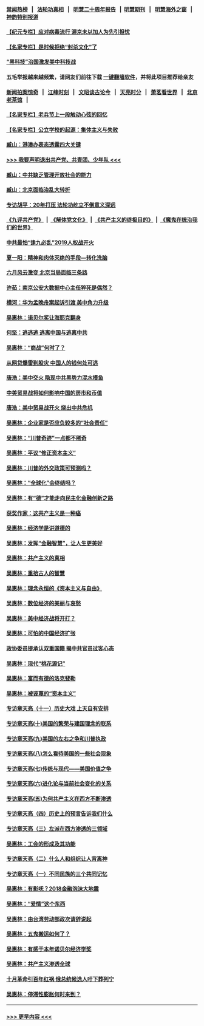 #### [禁闻热榜](热点新闻.md?=0)  &nbsp;&nbsp;|&nbsp;&nbsp; [法轮功真相](https://github.com/gfw-breaker/truth/blob/master/README.md?=0) &nbsp;&nbsp;|&nbsp;&nbsp; [明慧二十周年报告](https://github.com/gfw-breaker/mh-reports/blob/master/README.md?=0) &nbsp;&nbsp;|&nbsp;&nbsp;[明慧期刊](https://github.com/gfw-breaker/mh-qikan) &nbsp;&nbsp;|&nbsp;&nbsp; [明慧海外之窗](https://github.com/gfw-breaker/mh-news/blob/master/README.md?=0) &nbsp;&nbsp;|&nbsp;&nbsp; [神韵特别报道](https://github.com/gfw-breaker/mh-news/blob/master/shenyun.md?=0)
#### [【纪元专栏】应对病毒流行 渥京未以加人为先引担忧](../pages/nsc423/n11875714.md?t=03101502) 
#### [【名家专栏】是时候拒绝“封杀文化”了](../pages/nsc423/n11814093.md?t=03101502) 
#### [“黑科技”治国激发美中科技战](../pages/nsc423/n11638056.md?t=03101502) 
#### 五毛举报越来越频繁，请网友们前往下载 [一键翻墙软件](https://github.com/gfw-breaker/ssr-accounts)，并将此项目推荐给亲友
#### [新闻拍案惊奇](https://github.com/gfw-breaker/banned-news/blob/master/pages/link4.md) &nbsp;&nbsp;|&nbsp;&nbsp; [江峰时刻](https://github.com/gfw-breaker/banned-news/blob/master/pages/link4.md) &nbsp;&nbsp;|&nbsp;&nbsp; [文昭谈古论今](https://github.com/gfw-breaker/banned-news/blob/master/pages/link4.md) &nbsp;&nbsp;|&nbsp;&nbsp; [天亮时分](https://github.com/gfw-breaker/banned-news/blob/master/pages/link4.md) &nbsp;&nbsp;|&nbsp;&nbsp; [萧茗看世界](https://github.com/gfw-breaker/banned-news/blob/master/pages/link4.md) &nbsp;&nbsp;|&nbsp;&nbsp; [北京老茶馆](https://github.com/gfw-breaker/banned-news/blob/master/pages/link4.md) &nbsp;&nbsp;|&nbsp;&nbsp; 
#### [【名家专栏】老兵节上一段触动心弦的回忆](../pages/nsc423/n11646016.md?t=03101502) 
#### [【名家专栏】公立学校的起源：集体主义与失败](../pages/nsc423/n11601833.md?t=03101502) 
#### [臧山：港澳办表态透露四大关键](../pages/nsc423/n11421628.md?t=03101502) 
#### [>>> 我要声明退出共产党、共青团、少年队 <<<](https://github.com/begood0513/goodnews/blob/master/quit/letter.md) 
#### [臧山：中共缺乏管理开放社会的能力](../pages/nsc423/n11407457.md?t=03101502) 
#### [臧山：北京面临治乱大转折](../pages/nsc423/n11406895.md?t=03101502) 
#### [专访胡平：20年打压 法轮功屹立不倒意义深远](../pages/nsc423/n11398800.md?t=03101502) 
#### [《九评共产党》](https://github.com/begood0513/9ping.md/blob/master/README.md) &nbsp;|&nbsp; [《解体党文化》](../../../../jtdwh.md/blob/master/README.md)  &nbsp;|&nbsp; [《共产主义的终极目的》](../../../../gczydzjmd.md/blob/master/README.md) &nbsp;|&nbsp; [《魔鬼在统治我们的世界》](../../../../mgztzwmdsj.md/blob/master/README.md) 
#### [中共最怕“逢九必乱”2019人权战开火](../pages/nsc423/n11385248.md?t=03101502) 
#### [夏一阳：精神和肉体灭绝的手段—转化洗脑](../pages/nsc423/n11368250.md?t=03101502) 
#### [六月风云激变 北京当局面临三条路](../pages/nsc423/n11313668.md?t=03101502) 
#### [许茹：南京公安大数据中心主任猝死是偶然？](../pages/nsc423/n11064744.md?t=03101502) 
#### [横河：华为孟晚舟案起诉引渡 美中角力升级](../pages/nsc423/n11027230.md?t=03101502) 
#### [吴惠林：诺贝尔奖让海耶克翻身](../pages/nsc423/n10890049.md?t=03101502) 
#### [何坚：逃逃逃 逃离中国与逃离中共](../pages/nsc423/n10592891.md?t=03101502) 
#### [吴惠林：“商战”何时了？](../pages/nsc423/n10573558.md?t=03101502) 
#### [从网贷爆雷到股灾 中国人的钱何处可逃](../pages/nsc423/n10572800.md?t=03101502) 
#### [唐浩：美中交火 隐现中共黑势力混水摸鱼](../pages/nsc423/n10544040.md?t=03101502) 
#### [中美贸易战将如何影响中国的房市和币值](../pages/nsc423/n10543697.md?t=03101502) 
#### [唐浩：美中贸易战开火 烧出中共危机](../pages/nsc423/n10540126.md?t=03101502) 
#### [吴惠林：企业家是否应负较多的“社会责任”](../pages/nsc423/n10535022.md?t=03101502) 
#### [吴惠林：“川普奇迹”一点都不稀奇](../pages/nsc423/n10512808.md?t=03101502) 
#### [吴惠林：平议“修正资本主义”](../pages/nsc423/n10495724.md?t=03101502) 
#### [吴惠林：川普的外交政策可预测吗？](../pages/nsc423/n10462387.md?t=03101502) 
#### [吴惠林：“全球化”会终结吗？](../pages/nsc423/n10452838.md?t=03101502) 
#### [吴惠林：有“德”才能走向民主化金融创新之路](../pages/nsc423/n10432292.md?t=03101502) 
#### [获奖作家：这共产主义是一种癌](../pages/nsc423/n10431541.md?t=03101502) 
#### [吴惠林：经济学是讲道德的](../pages/nsc423/n10398014.md?t=03101502) 
#### [吴惠林：发挥“金融智慧”，让人生更美好](../pages/nsc423/n10375019.md?t=03101502) 
#### [吴惠林：共产主义的真相](../pages/nsc423/n10351394.md?t=03101502) 
#### [吴惠林：重拾古人的智慧](../pages/nsc423/n10337691.md?t=03101502) 
#### [吴惠林：理念永恒的《资本主义与自由》](../pages/nsc423/n10316274.md?t=03101502) 
#### [吴惠林：数位经济的美丽与哀愁](../pages/nsc423/n10292946.md?t=03101502) 
#### [吴惠林：美中经济战将开打？](../pages/nsc423/n10258825.md?t=03101502) 
#### [吴惠林：可怕的中国经济扩张](../pages/nsc423/n10219147.md?t=03101502) 
#### [政协委员提承认双重国籍 揭中共官员过客心态](../pages/nsc423/n10208809.md?t=03101502) 
#### [吴惠林：现代“桃花源记”](../pages/nsc423/n10185234.md?t=03101502) 
#### [吴惠林：富而有德的洛克斐勒](../pages/nsc423/n10142264.md?t=03101502) 
#### [吴惠林：被诬蔑的“资本主义”](../pages/nsc423/n10124816.md?t=03101502) 
#### [专访章天亮（十一）历史大戏 上天自有安排](../pages/nsc423/n10094905.md?t=03101502) 
#### [专访章天亮(十)美国的繁荣与建国理念的联系](../pages/nsc423/n10094899.md?t=03101502) 
#### [专访章天亮(九)美国的左右之争和川普执政](../pages/nsc423/n10094889.md?t=03101502) 
#### [专访章天亮(八)怎么看待美国的一些社会现象](../pages/nsc423/n10094857.md?t=03101502) 
#### [专访章天亮(七)传统与现代——美国价值之争](../pages/nsc423/n10093140.md?t=03101502) 
#### [专访章天亮(六)进化论与当前社会变化的关系](../pages/nsc423/n10092036.md?t=03101502) 
#### [专访章天亮(五)为何共产主义在西方不断渗透](../pages/nsc423/n10083620.md?t=03101502) 
#### [专访章天亮（四）历史上的预言告诉我们什么](../pages/nsc423/n10083606.md?t=03101502) 
#### [专访章天亮（三）左派在西方渗透的三领域](../pages/nsc423/n10081115.md?t=03101502) 
#### [吴惠林：工会的形成及其功能](../pages/nsc423/n10080633.md?t=03101502) 
#### [专访章天亮（二）什么人和组织让人背离神](../pages/nsc423/n10076637.md?t=03101502) 
#### [专访章天亮（一）不同民族的三个共同记忆](../pages/nsc423/n10074188.md?t=03101502) 
#### [吴惠林：有影呒？2018金融泡沫大地震](../pages/nsc423/n10040534.md?t=03101502) 
#### [吴惠林：“爱情”这个东西](../pages/nsc423/n10019423.md?t=03101502) 
#### [吴惠林：由台湾劳动部政次请辞说起](../pages/nsc423/n9979679.md?t=03101502) 
#### [吴惠林：五鬼搬运如何了？](../pages/nsc423/n9925338.md?t=03101502) 
#### [吴惠林：有感于本年诺贝尔经济学奖](../pages/nsc423/n9871883.md?t=03101502) 
#### [吴惠林：共产主义渗透全球](../pages/nsc423/n9812748.md?t=03101502) 
#### [十月革命引百年红祸 俄总统候选人吁下葬列宁](../pages/nsc423/n9810182.md?t=03101502) 
#### [吴惠林：停滞性膨胀何时来到？](../pages/nsc423/n9764136.md?t=03101502) 

----
#### [ >>> 更早内容 <<< ](../indexes/nsc423-earlier.md)
